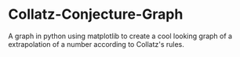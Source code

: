 # Collatz-Conjecture-Graph
A graph in python using matplotlib to create a cool looking graph of a extrapolation of a number according to Collatz's rules.
